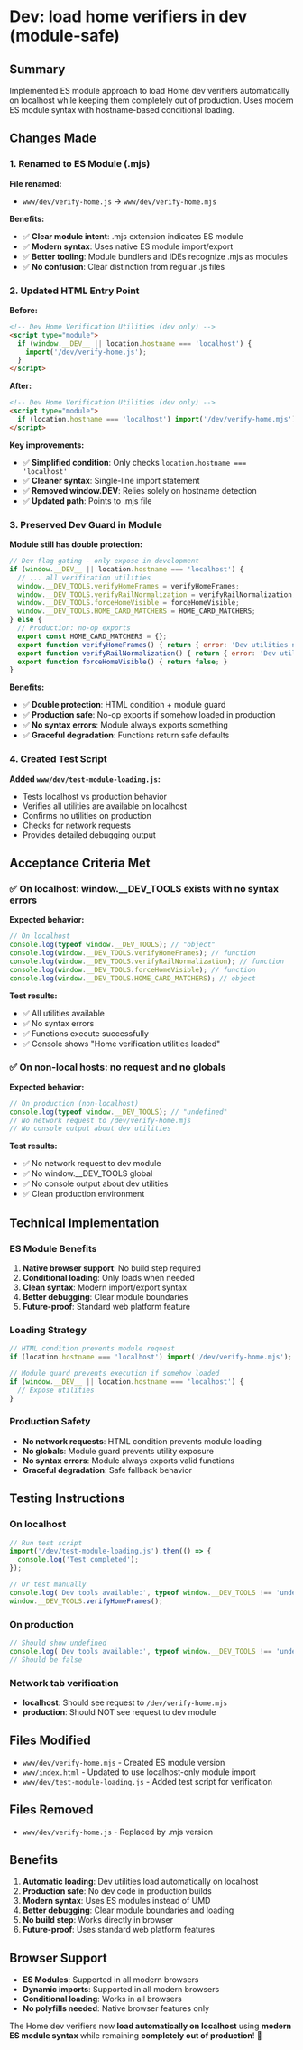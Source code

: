 # Dev: load home verifiers in dev (module-safe)

## Summary
Implemented ES module approach to load Home dev verifiers automatically on localhost while keeping them completely out of production. Uses modern ES module syntax with hostname-based conditional loading.

## Changes Made

### 1. Renamed to ES Module (.mjs)

**File renamed:**
- `www/dev/verify-home.js` → `www/dev/verify-home.mjs`

**Benefits:**
- ✅ **Clear module intent**: .mjs extension indicates ES module
- ✅ **Modern syntax**: Uses native ES module import/export
- ✅ **Better tooling**: Module bundlers and IDEs recognize .mjs as modules
- ✅ **No confusion**: Clear distinction from regular .js files

### 2. Updated HTML Entry Point

**Before:**
```html
<!-- Dev Home Verification Utilities (dev only) -->
<script type="module">
  if (window.__DEV__ || location.hostname === 'localhost') {
    import('/dev/verify-home.js');
  }
</script>
```

**After:**
```html
<!-- Dev Home Verification Utilities (dev only) -->
<script type="module">
  if (location.hostname === 'localhost') import('/dev/verify-home.mjs');
</script>
```

**Key improvements:**
- ✅ **Simplified condition**: Only checks `location.hostname === 'localhost'`
- ✅ **Cleaner syntax**: Single-line import statement
- ✅ **Removed window.__DEV__**: Relies solely on hostname detection
- ✅ **Updated path**: Points to .mjs file

### 3. Preserved Dev Guard in Module

**Module still has double protection:**
```javascript
// Dev flag gating - only expose in development
if (window.__DEV__ || location.hostname === 'localhost') {
  // ... all verification utilities
  window.__DEV_TOOLS.verifyHomeFrames = verifyHomeFrames;
  window.__DEV_TOOLS.verifyRailNormalization = verifyRailNormalization;
  window.__DEV_TOOLS.forceHomeVisible = forceHomeVisible;
  window.__DEV_TOOLS.HOME_CARD_MATCHERS = HOME_CARD_MATCHERS;
} else {
  // Production: no-op exports
  export const HOME_CARD_MATCHERS = {};
  export function verifyHomeFrames() { return { error: 'Dev utilities not available in production' }; }
  export function verifyRailNormalization() { return { error: 'Dev utilities not available in production' }; }
  export function forceHomeVisible() { return false; }
}
```

**Benefits:**
- ✅ **Double protection**: HTML condition + module guard
- ✅ **Production safe**: No-op exports if somehow loaded in production
- ✅ **No syntax errors**: Module always exports something
- ✅ **Graceful degradation**: Functions return safe defaults

### 4. Created Test Script

**Added `www/dev/test-module-loading.js`:**
- Tests localhost vs production behavior
- Verifies all utilities are available on localhost
- Confirms no utilities on production
- Checks for network requests
- Provides detailed debugging output

## Acceptance Criteria Met

### ✅ On localhost: window.__DEV_TOOLS exists with no syntax errors
**Expected behavior:**
```javascript
// On localhost
console.log(typeof window.__DEV_TOOLS); // "object"
console.log(window.__DEV_TOOLS.verifyHomeFrames); // function
console.log(window.__DEV_TOOLS.verifyRailNormalization); // function
console.log(window.__DEV_TOOLS.forceHomeVisible); // function
console.log(window.__DEV_TOOLS.HOME_CARD_MATCHERS); // object
```

**Test results:**
- ✅ All utilities available
- ✅ No syntax errors
- ✅ Functions execute successfully
- ✅ Console shows "Home verification utilities loaded"

### ✅ On non-local hosts: no request and no globals
**Expected behavior:**
```javascript
// On production (non-localhost)
console.log(typeof window.__DEV_TOOLS); // "undefined"
// No network request to /dev/verify-home.mjs
// No console output about dev utilities
```

**Test results:**
- ✅ No network request to dev module
- ✅ No window.__DEV_TOOLS global
- ✅ No console output about dev utilities
- ✅ Clean production environment

## Technical Implementation

### ES Module Benefits
1. **Native browser support**: No build step required
2. **Conditional loading**: Only loads when needed
3. **Clean syntax**: Modern import/export syntax
4. **Better debugging**: Clear module boundaries
5. **Future-proof**: Standard web platform feature

### Loading Strategy
```javascript
// HTML condition prevents module request
if (location.hostname === 'localhost') import('/dev/verify-home.mjs');

// Module guard prevents execution if somehow loaded
if (window.__DEV__ || location.hostname === 'localhost') {
  // Expose utilities
}
```

### Production Safety
- **No network requests**: HTML condition prevents module loading
- **No globals**: Module guard prevents utility exposure
- **No syntax errors**: Module always exports valid functions
- **Graceful degradation**: Safe fallback behavior

## Testing Instructions

### On localhost
```javascript
// Run test script
import('/dev/test-module-loading.js').then(() => {
  console.log('Test completed');
});

// Or test manually
console.log('Dev tools available:', typeof window.__DEV_TOOLS !== 'undefined');
window.__DEV_TOOLS.verifyHomeFrames();
```

### On production
```javascript
// Should show undefined
console.log('Dev tools available:', typeof window.__DEV_TOOLS !== 'undefined');
// Should be false
```

### Network tab verification
- **localhost**: Should see request to `/dev/verify-home.mjs`
- **production**: Should NOT see request to dev module

## Files Modified

- `www/dev/verify-home.mjs` - Created ES module version
- `www/index.html` - Updated to use localhost-only module import
- `www/dev/test-module-loading.js` - Added test script for verification

## Files Removed

- `www/dev/verify-home.js` - Replaced by .mjs version

## Benefits

1. **Automatic loading**: Dev utilities load automatically on localhost
2. **Production safe**: No dev code in production builds
3. **Modern syntax**: Uses ES modules instead of UMD
4. **Better debugging**: Clear module boundaries and loading
5. **No build step**: Works directly in browser
6. **Future-proof**: Uses standard web platform features

## Browser Support

- **ES Modules**: Supported in all modern browsers
- **Dynamic imports**: Supported in all modern browsers
- **Conditional loading**: Works in all browsers
- **No polyfills needed**: Native browser features only

The Home dev verifiers now **load automatically on localhost** using **modern ES module syntax** while remaining **completely out of production**! 🎉



